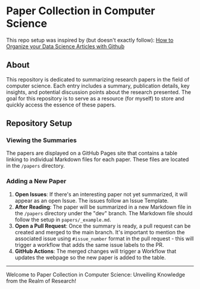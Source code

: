 # Paper Collection in Computer Science

This repo setup was inspired by (but doesn't exactly follow): [How to Organize your Data Science Articles with Github](https://towardsdatascience.com/how-to-organize-your-data-science-articles-with-github-b5b9427dad37)

## About

This repository is dedicated to summarizing research papers in the field of computer science. Each entry includes a summary, publication details, key insights, and potential discussion points about the research presented. The goal for this repository is to serve as a resource (for myself) to store and quickly access the essence of these papers.

## Repository Setup

### Viewing the Summaries

The papers are displayed on a GitHub Pages site that contains a table linking to individual Markdown files for each paper. These files are located in the `/papers` directory.

### Adding a New Paper

1. **Open Issues**: If there's an interesting paper not yet summarized, it will appear as an open Issue. The issues follow an Issue Template.
2. **After Reading**: The paper will be summarized in a new Markdown file in the `/papers` directory under the "dev" branch. The Markdown file should follow the setup in `papers/_example.md`.
3. **Open a Pull Request**: Once the summary is ready, a pull request can be created and merged to the main branch. It's important to mention the associated issue using `#issue_number` format in the pull request - this will trigger a workflow that adds the same issue labels to the PR.
4. **GitHub Actions**: The merged changes will trigger a Workflow that updates the webpage so the new paper is added to the table.

---

Welcome to Paper Collection in Computer Science: Unveiling Knowledge from the Realm of Research!
